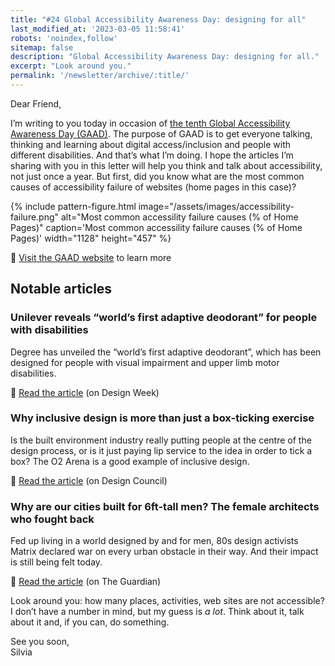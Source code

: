 ```yaml
---
title: "#24 Global Accessibility Awareness Day: designing for all"
last_modified_at: '2023-03-05 11:58:41'
robots: 'noindex,follow'
sitemap: false
description: "Global Accessibility Awareness Day: designing for all."
excerpt: "Look around you."
permalink: '/newsletter/archive/:title/'
---
```

Dear Friend,

I’m writing to you today in occasion of [the tenth Global Accessibility Awareness Day (GAAD)](https://globalaccessibilityawarenessday.org/). The purpose of GAAD is to get everyone talking, thinking and learning about digital access/inclusion and people with different disabilities. And that’s what I’m doing. I hope the articles I’m sharing with you in this letter will help you think and talk about accessibility, not just once a year. But first, did you know what are the most common causes of accessibility failure of websites (home pages in this case)?

{% include pattern-figure.html image="/assets/images/accessibility-failure.png" alt="Most common accessility failure causes (% of Home Pages)" caption='Most common accessility failure causes (% of Home Pages)' width="1128" height="457" %}

<p class="detached">🔗 <a href="https://globalaccessibilityawarenessday.org/">Visit the GAAD website</a> to learn more</p>

## Notable articles

### Unilever reveals “world’s first adaptive deodorant” for people with disabilities

Degree has unveiled the “world’s first adaptive deodorant”, which has been designed for people with visual impairment and upper limb motor disabilities.

<p class="detached">🔗 <a href="https://www.designweek.co.uk/issues/26-april-2-march/degree-deodrant/">Read the article</a> (on Design Week)</p>

### Why inclusive design is more than just a box-ticking exercise

Is the built environment industry really putting people at the centre of the design process, or is it just paying lip service to the idea in order to tick a box? The O2 Arena is a good example of inclusive design.

<p class="detached">🔗 <a href="https://www.designcouncil.org.uk/our-work/news-opinion/why-inclusive-design-is-more-than-just-a-box-ticking-exercise/">Read the article</a> (on Design Council)</p>

### Why are our cities built for 6ft-tall men? The female architects who fought back

Fed up living in a world designed by and for men, 80s design activists Matrix declared war on every urban obstacle in their way. And their impact is still being felt today.

<p class="detached">🔗 <a href="https://www.theguardian.com/artanddesign/2021/may/19/why-are-our-cities-built-for-6ft-tall-men-the-female-architects-who-fought-back">Read the article</a> (on The Guardian)</p>

<p class="detached">Look around you: how many places, activities, web sites are not accessible? I don’t have a number in mind, but my guess is <em>a lot</em>. Think about it, talk about it and, if you can, do something.</p>

<p class="detached">See you soon,<br>
Silvia</p>
